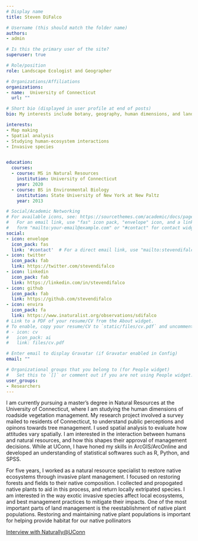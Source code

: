 ```yaml
---
# Display name
title: Steven DiFalco

# Username (this should match the folder name)
authors:
- admin

# Is this the primary user of the site?
superuser: true

# Role/position
role: Landscape Ecologist and Geographer

# Organizations/Affiliations
organizations:
- name:  University of Connecticut
  url: ""

# Short bio (displayed in user profile at end of posts)
bio: My interests include botany, geography, human dimensions, and landscape ecology.

interests:
- Map making
- Spatial analysis
- Studying human-ecosystem interactions  
- Invasive species 


education:
  courses:
  - course: MS in Natural Resources
    institution: University of Connecticut
    year: 2020
  - course: BS in Environmental Biology
    institution: State University of New York at New Paltz
    year: 2013

# Social/Academic Networking
# For available icons, see: https://sourcethemes.com/academic/docs/page-builder/#icons
#   For an email link, use "fas" icon pack, "envelope" icon, and a link in the
#   form "mailto:your-email@example.com" or "#contact" for contact widget.
social:
- icon: envelope
  icon_pack: fas
  link: '#contact'  # For a direct email link, use "mailto:stevendifalco@gmail.com".
- icon: twitter
  icon_pack: fab
  link: https://twitter.com/stevendifalco
- icon: linkedin
  icon_pack: fab
  link: https://linkedin.com/in/stevendifalco
- icon: github
  icon_pack: fab
  link: https://github.com/stevendifalco
- icon: envira
  icon_pack: fa
  link: https://www.inaturalist.org/observations/sdifalco
# Link to a PDF of your resume/CV from the About widget.
# To enable, copy your resume/CV to `static/files/cv.pdf` and uncomment the lines below.
# - icon: cv
#   icon_pack: ai
#   link: files/cv.pdf

# Enter email to display Gravatar (if Gravatar enabled in Config)
email: ""

# Organizational groups that you belong to (for People widget)
#   Set this to `[]` or comment out if you are not using People widget.
user_groups:
- Researchers
---
```


I am currently pursuing a master’s degree in Natural Resources at the University of Connecticut, where I am studying the human dimensions of roadside vegetation management. My research project involved a survey mailed to residents of Connecticut, to understand public perceptions and opinons towards tree management. I used spatial analysis to evaluate how attitudes vary spatially. I am interested in the interaction between humans and natural resources, and how this shapes their approval of management decisions. While at UConn, I have honed my skills in ArcGIS/ArcOnline and developed an understanding of statistical softwares such as R, Python, and SPSS.

For five years, I worked as a natural resource specialist to restore native ecosystems through invasive plant management. I focused on restoring forests and fields to their native composition. I collected and propogated native plants to aid in this process, and return locally extripated species. I am interested in the way exotic invasive species affect local ecosystems, and best management practices to mitigate their impacts. One of the most important parts of land management is the reestablishment of native plant populations. Restoring and maintaining native plant populations is important for helping provide habitat for our native pollinators 

[Interview with Naturally@UConn](https://naturally.uconn.edu/2019/06/26/meet-graduate-student-steven-difalco/#)


